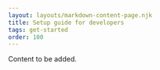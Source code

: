 ```yaml
---
layout: layouts/markdown-content-page.njk
title: Setup guide for developers
tags: get-started
order: 100
---
```


Content to be added.
